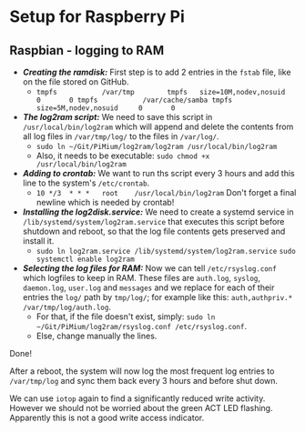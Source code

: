 # Setup for Raspberry Pi

## Raspbian - logging to RAM

- _**Creating the ramdisk:**_
  First step is to add 2 entries in the `fstab` file, like on the file stored on GitHub.
  - `tmpfs           /var/tmp        tmpfs   size=10M,nodev,nosuid     0       0
     tmpfs           /var/cache/samba tmpfs   size=5M,nodev,nosuid     0       0`
- _**The log2ram script:**_
  We need to save this script in `/usr/local/bin/log2ram` which will append and delete the contents from all log files in `/var/tmp/log/` to the files in `/var/log/`.
  - `sudo ln ~/Git/PiMium/log2ram/log2ram /usr/local/bin/log2ram`
  - Also, it needs to be executable: `sudo chmod +x /usr/local/bin/log2ram`
- _**Adding to crontab:**_
  We want to run ths script every 3 hours and add this line to the system's `/etc/crontab`.
  - `10 */3  * * *   root    /usr/local/bin/log2ram`
  Don't forget a final newline which is needed by crontab!
- _**Installing the log2disk.service:**_
  We need to create a systemd service in `/lib/systemd/system/log2ram.service` that executes this script before shutdown and reboot, so that the log file contents gets preserved and install it.
  - `sudo ln log2ram.service /lib/systemd/system/log2ram.service`
     `sudo systemctl enable log2ram`
- _**Selecting the log files for RAM:**_
  Now we can tell `/etc/rsyslog.conf` which logfiles to keep in RAM.
  These files are `auth.log`, `syslog`, `daemon.log`, `user.log` and `messages` and we replace for each of their entries the `log/` path by `tmp/log/`; for example like this: `auth,authpriv.*                 /var/tmp/log/auth.log`.
  - For that, if the file doesn't exist, simply: `sudo ln ~/Git/PiMium/log2ram/rsyslog.conf /etc/rsyslog.conf`.
  - Else, change manually the lines.

Done!

After a reboot, the system will now log the most frequent log entries to `/var/tmp/log` and sync them back every 3 hours and before shut down.

We can use `iotop` again to find a significantly reduced write activity.
However we should not be worried about the green ACT LED flashing.
Apparently this is not a good write access indicator.

